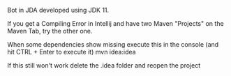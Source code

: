 Bot in JDA developed using JDK 11.


If you get a Compiling Error in Intellij and have two Maven "Projects" on the Maven Tab, try the other one.

When some dependencies show missing execute this in the console (and hit CTRL + Enter to execute it)
mvn idea:idea

If this still won't work delete the .idea folder and reopen the project
